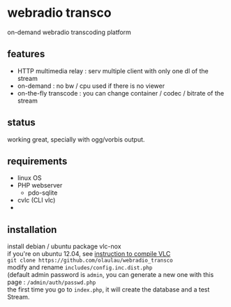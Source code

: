 # webradio transco
on-demand webradio transcoding platform


## features
- HTTP multimedia relay : serv multiple client with only one dl of the stream
- on-demand : no bw / cpu used if there is no viewer
- on-the-fly transcode : you can change container / codec / bitrate of the stream


## status
working great, specially with ogg/vorbis output.


## requirements
- linux OS
- PHP webserver
  - pdo-sqlite
- cvlc (CLI vlc)
- 

## installation
install debian / ubuntu package vlc-nox  
if you're on ubuntu 12.04, see [instruction to compile VLC](vlc_compile.md)   
```git clone https://github.com/olaulau/webradio_transco```  
modify and rename ```includes/config.inc.dist.php```  
(default admin password is ```admin```, you can generate a new one with this page : ```/admin/auth/passwd.php```  
the first time you go to ```index.php```, it will create the database and a test Stream.  
